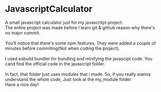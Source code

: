 # JavascriptCalculator
A small javascript calculator just for my javascritpt project.<br>
The entire project was made before I learn git & github reason why there's no major commit.<br>
<br>
You'll notice that there's some npm features, They were added a couple of minutes before commiting(Not when coding the project).<br>
<br>
I used esbuild bundler for bundling and minifying the javascipt code. You cand find the official code in the javascript folder.<br>
<br>
In fact, that folder just uses modules that i made. So, if you really wanna understand the whole code, Just look at the my_module folder.<br>
Have a nice day!
